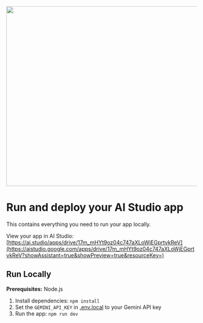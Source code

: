 <div align="center">
<img width="1200" height="475" alt="GHBanner" src="https://github.com/user-attachments/assets/0aa67016-6eaf-458a-adb2-6e31a0763ed6" />
</div>

# Run and deploy your AI Studio app

This contains everything you need to run your app locally.

View your app in AI Studio: [https://ai.studio/apps/drive/17m_mHYt9oz04c747aXLoWjEGprtvkReV](https://aistudio.google.com/apps/drive/17m_mHYt9oz04c747aXLoWjEGprtvkReV?showAssistant=true&showPreview=true&resourceKey=)

## Run Locally

**Prerequisites:**  Node.js


1. Install dependencies:
   `npm install`
2. Set the `GEMINI_API_KEY` in [.env.local](.env.local) to your Gemini API key
3. Run the app:
   `npm run dev`
